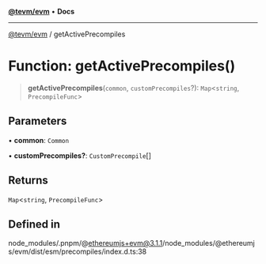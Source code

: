 [**@tevm/evm**](../README.md) • **Docs**

***

[@tevm/evm](../globals.md) / getActivePrecompiles

# Function: getActivePrecompiles()

> **getActivePrecompiles**(`common`, `customPrecompiles`?): `Map`\<`string`, `PrecompileFunc`\>

## Parameters

• **common**: `Common`

• **customPrecompiles?**: `CustomPrecompile`[]

## Returns

`Map`\<`string`, `PrecompileFunc`\>

## Defined in

node\_modules/.pnpm/@ethereumjs+evm@3.1.1/node\_modules/@ethereumjs/evm/dist/esm/precompiles/index.d.ts:38
